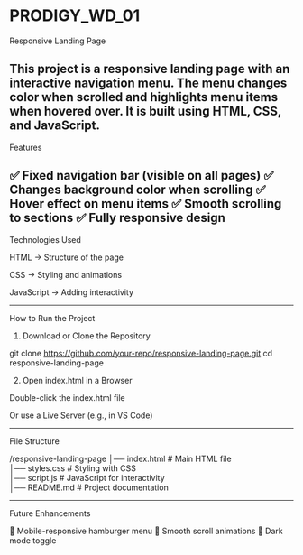 # PRODIGY_WD_01
Responsive Landing Page

This project is a responsive landing page with an interactive navigation menu. The menu changes color when scrolled and highlights menu items when hovered over. It is built using HTML, CSS, and JavaScript.
---
Features

✅ Fixed navigation bar (visible on all pages)
✅ Changes background color when scrolling
✅ Hover effect on menu items
✅ Smooth scrolling to sections
✅ Fully responsive design
---

Technologies Used

HTML → Structure of the page

CSS → Styling and animations

JavaScript → Adding interactivity

---

How to Run the Project

1. Download or Clone the Repository

git clone https://github.com/your-repo/responsive-landing-page.git
cd responsive-landing-page


2. Open index.html in a Browser

Double-click the index.html file

Or use a Live Server (e.g., in VS Code)

---

File Structure

/responsive-landing-page
│── index.html    # Main HTML file  
│── styles.css    # Styling with CSS  
│── script.js     # JavaScript for interactivity  
│── README.md     # Project documentation

---

Future Enhancements

🔹 Mobile-responsive hamburger menu
🔹 Smooth scroll animations
🔹 Dark mode toggle


